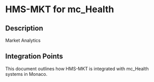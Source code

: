 # HMS-MKT for mc_Health

## Description

Market Analytics

## Integration Points

This document outlines how HMS-MKT is integrated with mc_Health systems in Monaco.
